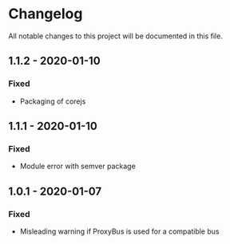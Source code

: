 # Changelog

All notable changes to this project will be documented in this file.

## 1.1.2 - 2020-01-10
### Fixed
- Packaging of corejs

## 1.1.1 - 2020-01-10
### Fixed
- Module error with semver package

## 1.0.1 - 2020-01-07
### Fixed
- Misleading warning if ProxyBus is used for a compatible bus
